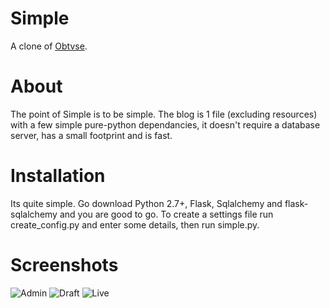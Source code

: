 Simple
================
A clone of [Obtvse](http://github.com/NateW/obtvse).

About
============
The point of Simple is to be simple. The blog is 1 file (excluding resources) with a few simple pure-python dependancies, it doesn't
require a database server, has a small footprint and is fast.

Installation
============
Its quite simple. Go download Python 2.7+, Flask, Sqlalchemy and flask-sqlalchemy and you are good to go.
To create a settings file run create_config.py and enter some details, then run simple.py.

Screenshots
===========
![Admin](http://i.imgur.com/vWfOs.png)
![Draft](http://i.imgur.com/T9BX4.png)
![Live](http://i.imgur.com/WWDK4.png)